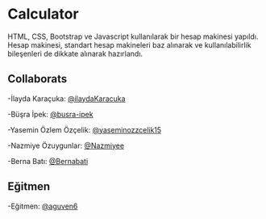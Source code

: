 # Calculator
HTML, CSS, Bootstrap ve Javascript kullanılarak bir hesap makinesi yapıldı. 
Hesap makinesi, standart hesap makineleri baz alınarak ve kullanılabilirlik bileşenleri de dikkate alınarak hazırlandı. 

## Collaborats
-İlayda Karaçuka:  [@ilaydaKaracuka](https://github.com/ilaydaKaracuka)  

-Büşra İpek:  [@busra-ipek](https://github.com/busra-ipek)

-Yasemin Özlem Özçelik:  [@yaseminozzcelik15](https://github.com/yaseminozzcelik15)

-Nazmiye Özuygunlar:  [@Nazmiyee](https://github.com/Nazmiyee)

-Berna Batı:  [@Bernabati](https://github.com/Bernabati)

## Eğitmen
-Eğitmen:  [@aguven6](https://github.com/aguven6)
